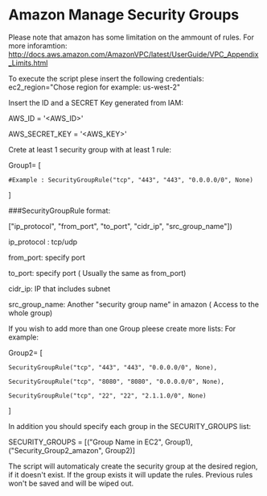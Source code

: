 # Amazon Manage Security Groups

Please note that amazon has some limitation on the ammount of rules.
For more inforamtion:
http://docs.aws.amazon.com/AmazonVPC/latest/UserGuide/VPC_Appendix_Limits.html

To execute the script plese insert the following credentials: 
ec2_region="Chose region for example: us-west-2"

Insert the ID and a SECRET Key generated from IAM:

AWS_ID = '\<AWS_ID\>'

AWS_SECRET_KEY = '\<AWS_KEY\>'




Crete at least 1 security group with at least 1 rule:

Group1= [

	#Example : SecurityGroupRule("tcp", "443", "443", "0.0.0.0/0", None)
	
]

###SecurityGroupRule format:

["ip_protocol", "from_port", "to_port", "cidr_ip", "src_group_name"])


ip_protocol : tcp/udp

from_port: specify port

to_port: specify port ( Usually the same as from_port)

cidr_ip: IP that includes subnet

src_group_name: Another "security group name" in amazon ( Access to the whole group)  




If you wish to add more than one Group pleese create more lists:
For example:

Group2= [

	SecurityGroupRule("tcp", "443", "443", "0.0.0.0/0", None),
	
	SecurityGroupRule("tcp", "8080", "8080", "0.0.0.0/0", None),
	
	SecurityGroupRule("tcp", "22", "22", "2.1.1.0/0", None)
	
]


In addition you should specify each group in the SECURITY_GROUPS list:

SECURITY_GROUPS = [("Group Name in EC2", Group1), ("Security_Group2_amazon", Group2)]

The script will automaticaly create the security group at the desired region, if it doesn't exist. 
If the group exists it will update the rules. Previous rules won't be saved and will be wiped out. 
